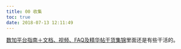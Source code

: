 ```yaml
---
title: 00 收集
toc: true
date: 2018-07-13 12:11:49
---
```


[数加平台指南＋文档、视频、FAQ及精华帖干货集锦](https://bbs.aliyun.com/read/273638.html?spm=5176.bbsl254.0.0.7EgFqv)里面还是有些干活的。
